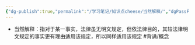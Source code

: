 ```yaml
---
{"dg-publish":true,"permalink":"/学习笔记/知识点cheese/当然解释/","dgPassFrontmatter":true,"created":"2024-07-16T10:05:06.694+08:00","updated":"2024-09-11T11:46:27.316+08:00"}
---
```


- 当然解释：指对于某一事实，法律虽无明文规定，但依法律目的，其较法律明文规定的事实更有理由适用该规定，所以同样适用该规定 #背诵/概念 